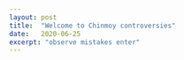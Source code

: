 ```yaml
---
layout: post
title:  "Welcome to Chinmoy controversies"
date:   2020-06-25
excerpt: "observe mistakes enter"
---
```

